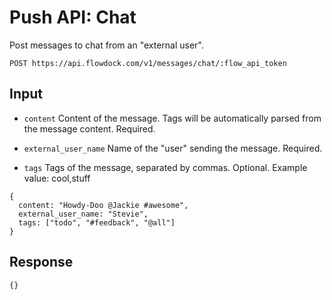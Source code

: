 # Push API: Chat

Post messages to chat from an "external user".

```
POST https://api.flowdock.com/v1/messages/chat/:flow_api_token
```

## Input

* `content`
Content of the message. Tags will be automatically parsed from the message content. Required.

* `external_user_name`
Name of the "user" sending the message. Required.

* `tags`
Tags of the message, separated by commas. Optional.
Example value: cool,stuff

```
{
  content: "Howdy-Doo @Jackie #awesome",
  external_user_name: "Stevie",
  tags:	["todo", "#feedback", "@all"]
}
```

## Response
```
{}
```